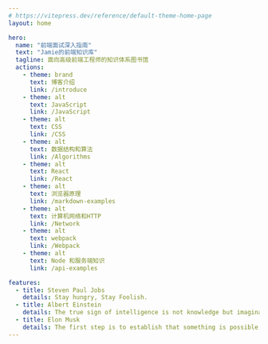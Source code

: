 ```yaml
---
# https://vitepress.dev/reference/default-theme-home-page
layout: home

hero:
  name: "前端面试深入指南"
  text: "Jamie的前端知识库"
  tagline: 面向高级前端工程师的知识体系图书馆
  actions:
    - theme: brand
      text: 博客介绍
      link: /introduce
    - theme: alt
      text: JavaScript
      link: /JavaScript
    - theme: alt
      text: CSS
      link: /CSS
    - theme: alt
      text: 数据结构和算法
      link: /Algorithms
    - theme: alt
      text: React
      link: /React
    - theme: alt
      text: 浏览器原理
      link: /markdown-examples
    - theme: alt
      text: 计算机网络和HTTP
      link: /Network
    - theme: alt
      text: webpack
      link: /Webpack
    - theme: alt
      text: Node 和服务端知识
      link: /api-examples

features:
  - title: Steven Paul Jobs
    details: Stay hungry, Stay Foolish.
  - title: Albert Einstein
    details: The true sign of intelligence is not knowledge but imagination.
  - title: Elon Musk
    details: The first step is to establish that something is possible, then probability will occur.
---
```

